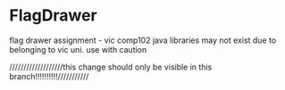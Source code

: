 # FlagDrawer
flag drawer assignment - vic comp102
java libraries may not exist due to belonging to vic uni.
use with caution


///////////////////this change should only be visible in this branch!!!!!!!!!!///////////